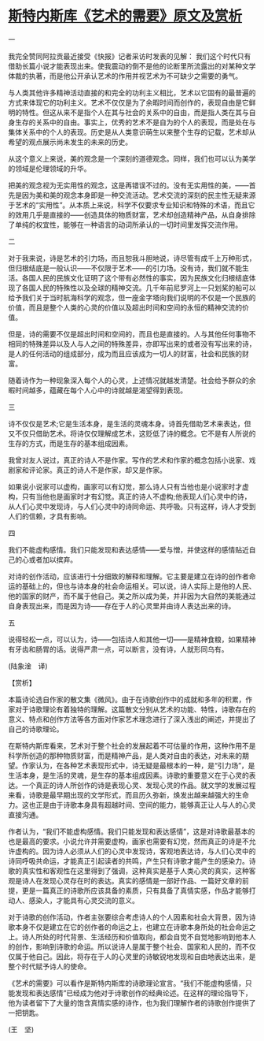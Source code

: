 # [斯特内斯库《艺术的需要》原文及赏析](https://www.vrrw.net/wx/12376.html)

一

我完全赞同阿拉贡最近接受《快报》记者采访时发表的见解： 我们这个时代只有借助长篇小说才能表现出来。使我震动的倒不是他的论断里所流露出的对某种文学体裁的执著，而是他公开承认艺术的作用并视艺术为不可缺少之需要的勇气。

与人类其他许多精神活动直接的和完全的功利主义相比，艺术以它固有的最普遍的方式来体现它的功利主义。艺术不仅仅是为了余暇时间而创作的，表现自由是它鲜明的特性。但这从来不是指个人在其与社会的关系中的自由，而是指人类在其与自身生存的关系中的自由。事实上，优秀的艺术不是自为的个人的表现，而是处在与集体关系中的个人的表现。历史是从人类意识萌生以来整个生存的记载，艺术却从希望的观点展示尚未发生的未来的历史。

从这个意义上来说，美的观念是一个深刻的道德观念。同样，我们也可以认为美学的领域是伦理领域的升华。

把美的观念视为无实用性的观念，这是再错误不过的。没有无实用性的美，——首先是因为美和美的观念本身即是一种交流活动。艺术交流的深刻的民主性无疑来源于艺术的“实用性”。从本质上来说，科学不仅要求专业知识和特殊的术语，而且它的效用几乎是直接的——创造具体的物质财富，艺术却创造精神产品，从自身排除了单纯的权宜性，能够在一种语言的动词所承认的一切时间里发挥交流作用。

二

对于我来说，诗是艺术的引力场，而且恕我斗胆地说，诗尽管有成千上万种形式，但归根结底是一般认识——不仅限于艺术——的引力场。没有诗，我们就不能生活。各国人民的民族文化证明了这个带有必然性的事实，因为民族文化归根结底体现了各国人民的特殊性以及全球的精神交流。几千年前尼罗河上一只划桨的船可以给予我们关于当时航海科学的观念，但一座金字塔向我们说明的不仅是一个民族的价值，而且是整个人类的心灵的价值以及超出时间和空间的永恒的精神交流的价值。

但是，诗的需要不仅是超出时间和空间的，而且也是直接的。人与其他任何事物不相同的特殊差异以及人与人之间的特殊差异，亦即写出来的或者没有写出来的诗，是人的任何活动的组成部分，成为而且应该成为一切人的财富，社会和民族的财富。

随着诗作为一种现象深入每个人的心灵，上述情况就越发清楚。社会给予群众的余暇时间越多，蕴藏在每个人心中的诗就越是渴望得到表现。



三

诗不仅仅是艺术;它是生活本身，是生活的灵魂本身。诗首先借助艺术来表达，但又不仅只借助艺术。将诗仅仅理解成艺术，这贬低了诗的概念。它不是有人所说的生存的方式，而是生存的基本组成因素。

我曾对友人说过，真正的诗人不是作家。写作的艺术和作家的概念包括小说家、戏剧家和评论家。真正的诗人不是作家，却又是作家。

如果说小说家可以虚构，画家可以有幻觉，那么诗人只有当他也是小说家时才虚构，只有当他也是画家时才有幻觉。真正的诗人不虚构;他表现人们心灵中的诗，从人们心灵中发现诗，与人们心灵中的诗同命运、共呼吸。只有这样，诗人才受到人们的信赖，才具有影响。

四

我们不能虚构感情。我们只能发现和表达感情——爱与憎，并使这样的感情贴近自己的心或者加以摈弃。

对诗的创作活动，应该进行十分细致的解释和理解。它主要是建立在诗的创作者命运的基础上的，但也与诗本身的社会命运相关。可以说，诗人实际上是他的人民、他的国家的财产，而不属于他自己。美之所以成为美，并非因为大自然的美能通过自身表现出来，而是因为诗——存在于人的心灵里并由诗人表达出来的诗。

五

说得轻松一点，可以认为，诗——包括诗人和其他一切——是精神食粮，如果精神有牙齿和肠胃的话。说得严肃一点，可以断言，没有诗，人就形同乌有。

(陆象淦　译)

【赏析】

本篇诗论选自作家的散文集《微风》。由于在诗歌创作中的成就和多年的积累，作家对于诗歌理论有着独特的理解。这篇散文分别从艺术的功能、特性，诗歌存在的意义、特点和创作方法等各方面对作家艺术理念进行了深入浅出的阐述，并提出了自己的诗歌理论。

在斯特内斯库看来，艺术对于整个社会的发展起着不可估量的作用，这种作用不是科学所创造的那种物质财富，而是精神产品，是人类对自由的表达，对未来的期望。作家认为，在各种艺术表现形式中，诗无疑是最根本的一种，是“引力场”，是生活本身，是生活的灵魂，是生存的基本组成因素。诗歌的重要意义在于心灵的表达。一个真正的诗人所创作的诗是表现心灵、发现心灵的作品。就文学的发展过程来看，诗歌是最早期出现的文学形式，而且历久弥新，焕发出越来越强大的生命力。这也正是由于诗歌本身具有超越时间、空间的能力，能够真正让人与人的心灵直接沟通。

作者认为，“我们不能虚构感情。我们只能发现和表达感情”，这是对诗歌最基本的也是最高的要求。小说允许并需要虚构，画家也需要有幻觉，然而真正的诗是不允许虚构的。因为诗人必须从人们的心灵中发现诗，客观地表达诗，与人们心灵中的诗同呼吸共命运，才能真正引起读者的共鸣，产生只有诗歌才能产生的感染力。诗歌的真实性和客观性在这里得到了强调，这种真实是基于人类心灵的真实，这种客观是诗人在发现心灵存在时的表达。真实的感情是一部好作品、一篇好文章的前提，更是一篇真正的诗歌所应该具备的素质，只有具备了真情实感，作品才能够打动人、感染人，才能具有心灵交流的意义。

对于诗歌的创作活动，作者主张要综合考虑诗人的个人因素和社会大背景，因为诗歌本身不仅是建立在它的创作者的命运之上，也建立在诗歌本身所处的社会命运之上。诗人所处的时代背景、生活经历和价值取向，都会自觉不自觉地影响到他本人的创作，影响到诗歌的命运。所以说诗人是属于整个社会、国家和人民的，而不仅仅属于他自己。因此，将存在于人的心灵里的诗敏锐地发现和自由地表达出来，是整个时代赋予诗人的使命。

《艺术的需要》可以看作是斯特内斯库的诗歌理论宣言。“我们不能虚构感情，只能发现和表达感情”已经成为他对于诗歌创作的经典论述。在这样的理论指导下，他为读者留下了大量的饱含真情实感的诗作，也为我们理解作者的诗歌创作提供了一把钥匙。

(王　坚)

